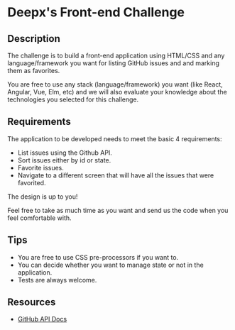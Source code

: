 # Deepx's Front-end Challenge

## Description

The challenge is to build a front-end application using HTML/CSS and any language/framework you want for listing GitHub issues and and marking them as favorites.

You are free to use any stack (language/framework) you want (like React, Angular, Vue, Elm, etc) and we will also evaluate your knowledge about the technologies you selected for this challenge.

## Requirements

The application to be developed needs to meet the basic 4 requirements:

- List issues using the Github API.
- Sort issues either by id or state.
- Favorite issues.
- Navigate to a different screen that will have all the issues that were favorited.

The design is up to you!

Feel free to take as much time as you want and send us the code when you feel comfortable with.

## Tips

- You are free to use CSS pre-processors if you want to.
- You can decide whether you want to manage state or not in the application.
- Tests are always welcome.

## Resources

- [GitHub API Docs](https://developer.github.com/v3/)

